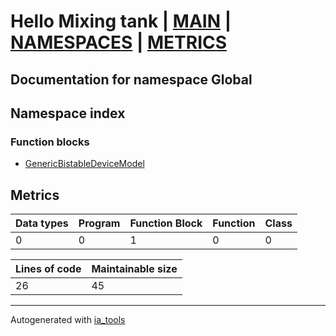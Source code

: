 # Hello Mixing tank | [MAIN] | [NAMESPACES] | [METRICS]  

## Documentation for namespace Global  

## Namespace index  



### Function blocks  

- [GenericBistableDeviceModel](fb/GenericBistableDeviceModel_st.md)  




## Metrics  

| Data types | Program | Function Block | Function | Class |
| ---------- | ------- | -------------- | -------- | ----- |
 0 | 0 | 1 | 0 | 0 |

| Lines of code | Maintainable size |
| ------------- | ----------------- |
| 26 | 45 |

 ---
Autogenerated with [ia_tools](https://github.com/tkucic/ia_tools)  

[MAIN]: ../../../index_st.md
[NAMESPACES]: ../nsList_st.md
[METRICS]: ../../metrics_st.md
